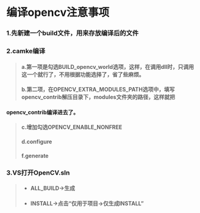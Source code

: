 # 编译opencv注意事项
### 1.先新建一个build文件，用来存放编译后的文件 

### 2.camke编译    
  > #### a.第一项是勾选BUILD_opencv_world选项，这样，在调用dll时，只调用这一个就行了，不用根据功能选择了，省了些麻烦。  
  > #### b.第二项，在OPENCV_EXTRA_MODULES_PATH选项中，填写opencv_contrib解压目录下，modules文件夹的路径，这样就把
   #### opencv_contrib编译进去了。  
  > #### c.增加勾选OPENCV_ENABLE_NONFREE  
  > #### d.configure  
  > #### f.generate 
  
### 3.VS打开OpenCV.sln  
  > + #### ALL_BUILD->生成  
  > + #### INSTALL->点击“仅用于项目->仅生成INSTALL”  
